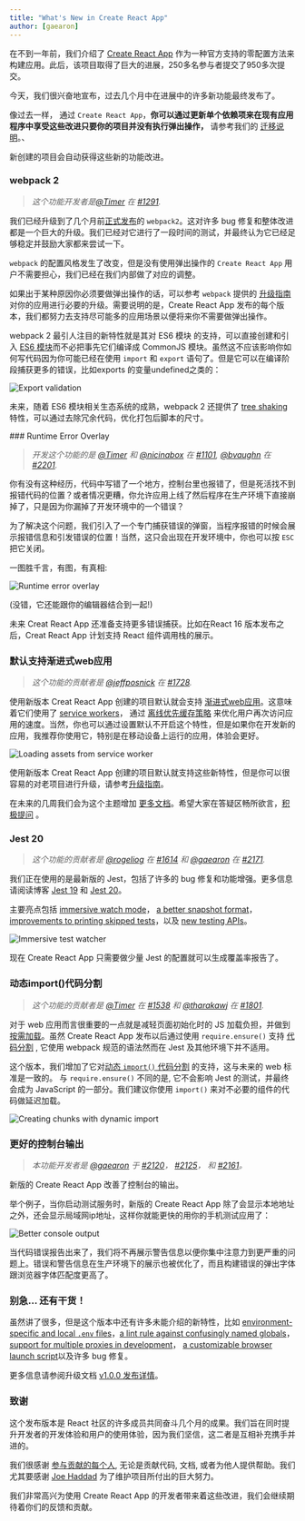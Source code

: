 ```yaml
---
title: "What's New in Create React App"
author: [gaearon]
---
```


在不到一年前，我们介绍了 [Create React App](/blog/2016/07/22/create-apps-with-no-configuration.html) 作为一种官方支持的零配置方法来构建应用。此后，该项目取得了巨大的进展，250多名参与者提交了950多次提交。

今天，我们很兴奋地宣布，过去几个月中在进展中的许多新功能最终发布了。

像过去一样， 通过 `Create React App`，**你可以通过更新单个依赖项来在现有应用程序中享受这些改进只要你的项目并没有执行弹出操作，** 请参考我们的 [迁移说明](https://github.com/facebookincubator/create-react-app/releases/tag/v1.0.0)。、

新创建的项目会自动获得这些新的功能改进。

### webpack 2

>*这个功能开发者是[@Timer](https://github.com/Timer) 在 [#1291](https://github.com/facebookincubator/create-react-app/pull/1291).*

我们已经升级到了几个月前[正式发布](https://medium.com/webpack/webpack-2-and-beyond-40520af9067f)的 `webpack2`。这对许多 bug 修复和整体改进都是一个巨大的升级。我们已经对它进行了一段时间的测试，并最终认为它已经足够稳定并鼓励大家都来尝试一下。

`webpack` 的配置风格发生了改变，但是没有使用弹出操作的 `Create React App` 用户不需要担心，我们已经在我们内部做了对应的调整。

如果出于某种原因你必须要做弹出操作的话，可以参考 `webpack` 提供的 [升级指南](https://webpack.js.org/guides/migrating/) 对你的应用进行必要的升级。需要说明的是，Create React App 发布的每个版本，我们都努力去支持尽可能多的应用场景以便将来你不需要做弹出操作。

webpack 2 最引人注目的新特性就是其对 ES6 模块 的支持，可以直接创建和引入 [ES6 模块](http://2ality.com/2014/09/es6-modules-final.html)而不必把事先它们编译成 CommonJS 模块。虽然这不应该影响你如何写代码因为你可能已经在使用 `import` 和 `export` 语句了。但是它可以在编译阶段捕获更多的错误，比如exports 的变量undefined之类的：

![Export validation](../img/blog/cra-update-exports.gif) 

未来，随着 ES6 模块相关生态系统的成熟，webpack 2 还提供了 [tree shaking](https://webpack.js.org/guides/tree-shaking/) 特性，可以通过去除冗余代码，优化打包后脚本的尺寸。

### Runtime Error Overlay

>*开发这个功能的是 [@Timer](https://github.com/Timer) 和 [@nicinabox](https://github.com/nicinabox) 在 [#1101](https://github.com/facebookincubator/create-react-app/pull/1101), [@bvaughn](https://github.com/bvaughn) 在 [#2201](https://github.com/facebookincubator/create-react-app/pull/2201).*

你有没有这种经历，代码中写错了一个地方，控制台里也报错了，但是死活找不到报错代码的位置？或者情况更糟，你允许应用上线了然后程序在生产环境下直接崩掉了，只是因为你漏掉了开发环境中的一个错误？

为了解决这个问题，我们引入了一个专门捕获错误的弹窗，当程序报错的时候会展示报错信息和引发错误的位置！当然，这只会出现在开发环境中，你也可以按 `ESC` 把它关闭。

一图胜千言，有图，有真相:
    
![Runtime error overlay](../img/blog/cra-runtime-error.gif) 

(没错，它还能跟你的编辑器结合到一起!)

未来 Creat React App 还准备支持更多错误捕获。比如在React 16 版本发布之后，Creat React App 计划支持 React 组件调用栈的展示。

### 默认支持渐进式web应用

>*这个功能的贡献者是 [@jeffposnick](https://github.com/jeffposnick) 在 [#1728](https://github.com/facebookincubator/create-react-app/pull/1728).*

使用新版本 Creat React App 创建的项目默认就会支持 [渐进式web应用](https://developers.google.com/web/progressive-web-apps/)。这意味着它们使用了 [service workers](https://developers.google.com/web/fundamentals/getting-started/primers/service-workers)， 通过 [离线优先缓存策略](https://developers.google.com/web/fundamentals/instant-and-offline/offline-cookbook/#cache-falling-back-to-network) 来优化用户再次访问应用的速度。当然，你也可以通过设置默认不开启这个特性，但是如果你在开发新的应用，我推荐你使用它，特别是在移动设备上运行的应用，体验会更好。

![Loading assets from service worker](../img/blog/cra-pwa.png) 

使用新版本 Creat React App 创建的项目默认就支持这些新特性，但是你可以很容易的对老项目进行升级，请参考[升级指南](https://github.com/facebookincubator/create-react-app/releases/tag/v1.0.0)。

在未来的几周我们会为这个主题增加 [更多文档](https://github.com/facebookincubator/create-react-app/blob/master/packages/react-scripts/template/README.md#making-a-progressive-web-app)。希望大家在答疑区畅所欲言，[积极提问](https://github.com/facebookincubator/create-react-app/issues/new) 。


### Jest 20

>*这个功能的贡献者是 [@rogeliog](https://github.com/rogeliog) 在 [#1614](https://github.com/facebookincubator/create-react-app/pull/1614) 和 [@gaearon](https://github.com/gaearon) 在 [#2171](https://github.com/facebookincubator/create-react-app/pull/2171).*
   
   我们正在使用的是最新版的 Jest，包括了许多的 bug 修复和功能增强。更多信息请阅读博客 [Jest 19](https://facebook.github.io/jest/blog/2017/02/21/jest-19-immersive-watch-mode-test-platform-improvements.html) 和 [Jest 20](http://facebook.github.io/jest/blog/2017/05/06/jest-20-delightful-testing-multi-project-runner.html)。

主要亮点包括 [immersive watch mode](https://facebook.github.io/jest/blog/2017/02/21/jest-19-immersive-watch-mode-test-platform-improvements.html#immersive-watch-mode)， [a better snapshot format](https://facebook.github.io/jest/blog/2017/02/21/jest-19-immersive-watch-mode-test-platform-improvements.html#snapshot-updates)， [improvements to printing skipped tests](https://facebook.github.io/jest/blog/2017/02/21/jest-19-immersive-watch-mode-test-platform-improvements.html#improved-printing-of-skipped-tests)，以及 [new testing APIs](https://facebook.github.io/jest/blog/2017/05/06/jest-20-delightful-testing-multi-project-runner.html#new-improved-testing-apis)。

![Immersive test watcher](../img/blog/cra-jest-search.gif) 

现在 Create React App 只需要做少量 Jest 的配置就可以生成覆盖率报告了。

### 动态import()代码分割

>*这个功能的贡献者是 [@Timer](https://github.com/Timer) 在 [#1538](https://github.com/facebookincubator/create-react-app/pull/1538) 和 [@tharakawj](https://github.com/tharakawj) 在 [#1801](https://github.com/facebookincubator/create-react-app/pull/1801).*
   
 对于 web 应用而言很重要的一点就是减轻页面初始化时的 JS 加载负担，并做到  [按需加载](https://medium.com/@addyosmani/progressive-web-apps-with-react-js-part-2-page-load-performance-33b932d97cf2)。虽然 Create React App 发布以后通过使用 `require.ensure()` 支持 [代码分割](https://webpack.js.org/guides/code-splitting-async/) , 它使用 webpack 规范的语法然而在 Jest 及其他环境下并不适用。
   
这个版本，我们增加了它对[动态 `import()` 代码分割](http://2ality.com/2017/01/import-operator.html#loading-code-on-demand) 的支持，这与未来的 web 标准是一致的。 与 `require.ensure()` 不同的是, 它不会影响 Jest 的测试，并最终会成为 JavaScript 的一部分。我们建议你使用 `import()` 来对不必要的组件的代码做延迟加载。

![Creating chunks with dynamic import](../img/blog/cra-dynamic-import.gif)

### 更好的控制台输出

>*本功能开发者是 [@gaearon](https://github.com/gaearon) 于 [#2120](https://github.com/facebookincubator/create-react-app/pull/2120)， [#2125](https://github.com/facebookincubator/create-react-app/pull/2125)， 和 [#2161](https://github.com/facebookincubator/create-react-app/pull/2161)。*

新版的 Create React App 改善了控制台的输出。

举个例子，当你启动测试服务时，新版的 Create React App 除了会显示本地地址之外，还会显示局域网ip地址，这样你就能更快的用你的手机测试应用了：

![Better console output](../img/blog/cra-better-output.png) 

当代码错误报告出来了，我们将不再展示警告信息以便你集中注意力到更严重的问题上。错误和警告信息在生产环境下的展示也被优化了，而且构建错误的弹出字体跟浏览器字体匹配度更高了。

### 别急... 还有干货！

虽然讲了很多，但是这个版本中还有许多未能介绍的新特性，比如 [environment-specific and local `.env` files](https://github.com/facebookincubator/create-react-app/pull/1344)，[a lint rule against confusingly named globals](https://github.com/facebookincubator/create-react-app/pull/2130)，[support for multiple proxies in development](https://github.com/facebookincubator/create-react-app/pull/1790)， [a customizable browser launch script](https://github.com/facebookincubator/create-react-app/pull/1590)以及许多 bug 修复。

更多信息请参阅升级文档 [v1.0.0 发布详情](https://github.com/facebookincubator/create-react-app/releases/tag/v1.0.0)。

### 致谢

这个发布版本是 React 社区的许多成员共同奋斗几个月的成果。我们旨在同时提升开发者的开发体验和用户的使用体验，因为我们坚信，这二者是互相补充携手并进的。

我们很感谢 [参与贡献的每个人](https://github.com/facebookincubator/create-react-app/graphs/contributors), 无论是贡献代码, 文档, 或者为他人提供帮助。我们尤其要感谢 [Joe Haddad](https://github.com/timer) 为了维护项目所付出的巨大努力。

我们非常高兴为使用 Create React App 的开发者带来着这些改进，我们会继续期待着你们的反馈和贡献。

